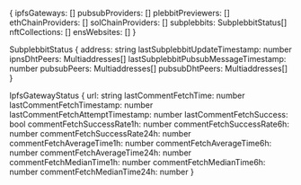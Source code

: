{
	ipfsGateways: []
	pubsubProviders: []
	plebbitPreviewers: []
	ethChainProviders: []
	solChainProviders: []
	subplebbits: SubplebbitStatus[]
	nftCollections: []
	ensWebsites: []
}

SubplebbitStatus {
	address: string
	lastSubplebbitUpdateTimestamp: number
	ipnsDhtPeers: Multiaddresses[]
	lastSubplebbitPubsubMessageTimestamp: number
	pubsubPeers: Multiaddresses[]
	pubsubDhtPeers: Multiaddresses[]
}

IpfsGatewayStatus {
    url: string
    lastCommentFetchTime: number
    lastCommentFetchTimestamp: number
    lastCommentFetchAttemptTimestamp: number
    lastCommentFetchSuccess: bool
    commentFetchSuccessRate1h: number
    commentFetchSuccessRate6h: number
    commentFetchSuccessRate24h: number
    commentFetchAverageTime1h: number
    commentFetchAverageTime6h: number
    commentFetchAverageTime24h: number
    commentFetchMedianTime1h: number
    commentFetchMedianTime6h: number
    commentFetchMedianTime24h: number
}
